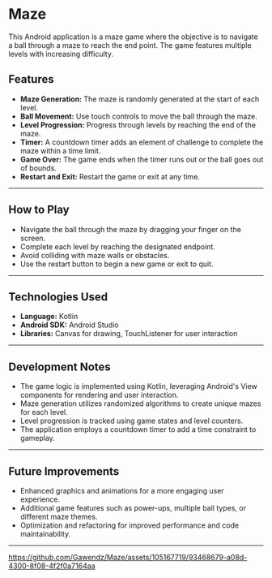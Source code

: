 # Maze
This Android application is a maze game where the objective is to navigate a ball through a maze to reach the end point. The game features multiple levels with increasing difficulty.

## Features

- **Maze Generation:** The maze is randomly generated at the start of each level.
- **Ball Movement:** Use touch controls to move the ball through the maze.
- **Level Progression:** Progress through levels by reaching the end of the maze.
- **Timer:** A countdown timer adds an element of challenge to complete the maze within a time limit.
- **Game Over:** The game ends when the timer runs out or the ball goes out of bounds.
- **Restart and Exit:** Restart the game or exit at any time.

---

## How to Play

- Navigate the ball through the maze by dragging your finger on the screen.
- Complete each level by reaching the designated endpoint.
- Avoid colliding with maze walls or obstacles.
- Use the restart button to begin a new game or exit to quit.

---

## Technologies Used

- **Language:** Kotlin
- **Android SDK:** Android Studio
- **Libraries:** Canvas for drawing, TouchListener for user interaction

---

## Development Notes

- The game logic is implemented using Kotlin, leveraging Android's View components for rendering and user interaction.
- Maze generation utilizes randomized algorithms to create unique mazes for each level.
- Level progression is tracked using game states and level counters.
- The application employs a countdown timer to add a time constraint to gameplay.

---

## Future Improvements

- Enhanced graphics and animations for a more engaging user experience.
- Additional game features such as power-ups, multiple ball types, or different maze themes.
- Optimization and refactoring for improved performance and code maintainability.

---


https://github.com/Gawendz/Maze/assets/105167719/93468679-a08d-4300-8f08-4f2f0a7164aa

